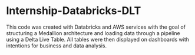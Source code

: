 # Internship-Databricks-DLT

This code was created with Databricks and AWS services with the goal of structuring a Medallion architecture and loading data through a pipeline using a Delta Live Table. All tables were then displayed on dashboards with intentions for business and data analysis.
